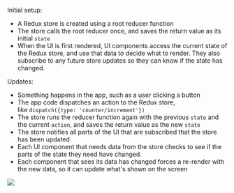 Initial setup:
- A Redux store is created using a root reducer function
- The store calls the root reducer once, and saves the return value as its initial `state`
- When the UI is first rendered, UI components access the current state of the Redux store, and use that data to decide what to render. They also subscribe to any future store updates so they can know if the state has changed.

Updates:
- Something happens in the app, such as a user clicking a button
- The app code dispatches an action to the Redux store, like `dispatch({type: 'counter/increment'})`
- The store runs the reducer function again with the previous `state` and the current `action`, and saves the return value as the new `state`
- The store notifies all parts of the UI that are subscribed that the store has been updated
- Each UI component that needs data from the store checks to see if the parts of the state they need have changed.
- Each component that sees its data has changed forces a re-render with the new data, so it can update what's shown on the screen

![](ReduxDataFlowDiagram-49fa8c3968371d9ef6f2a1486bd40a26.gif)

